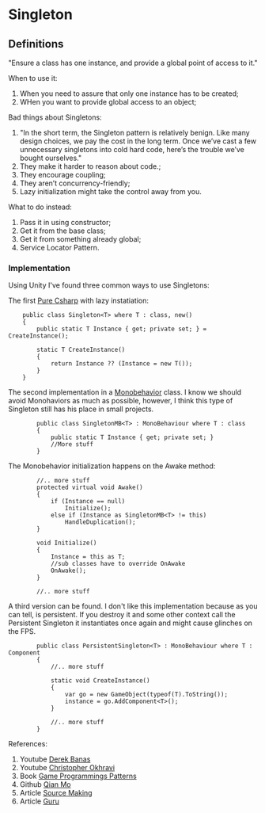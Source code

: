 
# Singleton

## Definitions

"Ensure a class has one instance, and provide a global point of access to it."

When to use it: 
1. When you need to assure that only one instance has to be created;
2. WHen you want to provide global access to an object;

Bad things about Singletons: 
1. "In the short term, the Singleton pattern is relatively benign. Like many design choices, we pay the cost in the long term. Once we’ve cast a few unnecessary singletons into cold hard code, here’s the trouble we’ve bought ourselves."
2. They make it harder to reason about code.;
3. They encourage coupling;
4. They aren’t concurrency-friendly;
5. Lazy initialization might take the control away from you.

What to do instead:
1. Pass it in using constructor;
2. Get it from the base class;
3. Get it from something already global;
4. Service Locator Pattern.

### Implementation 

Using Unity I've found three common ways to use Singletons:

The first [Pure Csharp](https://github.com/ycarowr/DesignPatterns/blob/master/Assets/Creational/Singleton/PureCSharp/Singleton.cs) with lazy instatiation:

```
    public class Singleton<T> where T : class, new()
    {
        public static T Instance { get; private set; } = CreateInstance();
        
        static T CreateInstance()
        {
            return Instance ?? (Instance = new T()); 
        }
    }
```

The second implementation in a [Monobehavior](https://github.com/ycarowr/DesignPatterns/blob/master/Assets/Creational/Singleton/Monobehavior/SingletonMB.cs) class. I know we should avoid Monohaviors as much as possible, however, I think this type of Singleton still has his place in small projects. 


```
        public class SingletonMB<T> : MonoBehaviour where T : class
        {
            public static T Instance { get; private set; }
            //More stuff
        }
```

The Monobehavior initialization happens on the Awake method:
```
        //.. more stuff
        protected virtual void Awake()
        {
            if (Instance == null)
                Initialize();
            else if (Instance as SingletonMB<T> != this) 
                HandleDuplication();
        }
        
        void Initialize()
        {
            Instance = this as T;
            //sub classes have to override OnAwake
            OnAwake();
        }
        
        //.. more stuff
```


A third version can be found. I don't like this implementation because as you can tell, is persistent. If you destroy it
and some other context call the Persistent Singleton it instantiates once again and might cause glinches on the FPS.
```
        public class PersistentSingleton<T> : MonoBehaviour where T : Component
        {
            //.. more stuff
        
            static void CreateInstance()
            {
                var go = new GameObject(typeof(T).ToString());
                instance = go.AddComponent<T>();
            }
        
            //.. more stuff
        }

```

References:
1. Youtube [Derek Banas](https://www.youtube.com/watch?v=NZaXM67fxbs&list=PLF206E906175C7E07&index=7)
2. Youtube [Christopher Okhravi](https://www.youtube.com/watch?v=hUE_j6q0LTQ&list=PLrhzvIcii6GNjpARdnO4ueTUAVR9eMBpc&index=6)
3. Book [Game Programmings Patterns](https://gameprogrammingpatterns.com/singleton.html)
4. Github [Qian Mo](https://github.com/QianMo/Unity-Design-Pattern/tree/master/Assets/Creational%20Patterns/Singleton%20Pattern)
5. Article [Source Making](https://sourcemaking.com/design_patterns/singleton)
6. Article [Guru](https://refactoring.guru/design-patterns/singleton)
